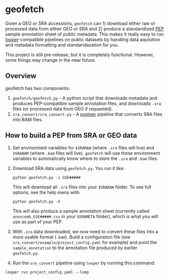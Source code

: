 # geofetch

Given a GEO or SRA accessions, `geofetch` can 1) download either raw or processed data from either GEO or SRA and 2) produce a standaridized [PEP](http://pepkit.github.io) sample annotation sheet of public metadata. This makes it really easy to run [looper](https://pepkit.github.io/docs/looper/)-compatible pipelines on public datasets by handling data aquisition and metadata formatting and standaridazation for you.

This project is still pre-release, but it is completely functional. However, some things may change in the near future.

## Overview

geofetch has two components:

1. `geofetch/geofetch.py` - A python script that downloads metadata and produces PEP-compatible sample annotation files, and downloads `.sra` files (or processed data from GEO if requested).
2. `sra_convert/sra_convert.py` - A [pypiper](http://pypiper.readthedocs.io) pipeline that converts SRA files into BAM files.


## How to build a PEP from SRA or GEO data

1. Set environment variables for `$SRARAW` (where `.sra` files will live) and `$SRABAM` (where `.bam` files will live). `geofetch` will use these environment variables to automatically know where to store the `.sra` and `.bam` files.
2. Download SRA data using `geofetch.py`. You run it like:

	```
	python geofetch.py -i GSE#####
	```

	This will download all `.sra` files into your `$SRARAW` folder. To see full options, see the help menu with:

	```
	python geofetch.py -h
	```

	This will also produce a sample annotation sheet (currently called `annocomb_GSE#####.csv` in your `$SRAMETA` folder), which is what you will use as part of your PEP.

3. With `.sra` data downloaded, we now need to convert these files into a more usable format (`.bam`). Build a configuration file (see `sra_convert/example/project_config.yaml` for example) and point the `sample_annotation` to the annotation file produced by earlier `geofetch.py`.

4. Run the `sra_convert` pipeline using `looper` by running this command:

```
looper run project_config.yaml --lump
```
